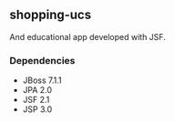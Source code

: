 ## shopping-ucs


And educational app developed with JSF.

### Dependencies

- JBoss 7.1.1
- JPA 2.0
- JSF 2.1
- JSP 3.0